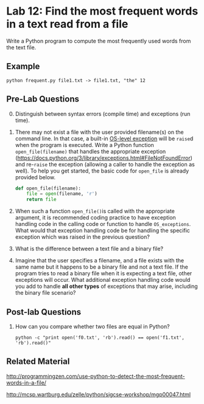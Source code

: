 
# Lab 12: Find the most frequent words in a text read from a file

Write a Python program to compute the most frequently used words from the text file.

## Example 

	python frequent.py file1.txt -> file1.txt, "the" 12


## Pre-Lab Questions 

0. Distinguish between syntax errors (compile time) and exceptions (run time).

1. There may not exist a file with the user provided filename(s) on the command line. In that case, a built-in [OS-level exception](https://docs.python.org/3/library/exceptions.html#os-exceptions) will be `raise`d when the program is executed. Write a Python function `open_file(filename)` that  handles the appropriate exception (https://docs.python.org/3/library/exceptions.html#FileNotFoundError) and re-`raise` the exception (allowing a caller to handle the exception as well). To help you get started, the basic code for `open_file` is already provided below. 

	```python
	def open_file(filename):
	    file = open(filename, 'r')
		return file
	```


2. When such a function `open_file()`is called with the appropriate argument, it is recommended coding practice to have exception handling code in the calling code or function to handle `OS_exceptions`. What would that exception handling code be for handling the specific exception which was raised in the previous question?

3. What is the difference between a text file and a binary file? 

4. Imagine that the user specifies a filename, and a file exists with the same name but it happens to be a binary file and not a text file. If the program tries to read a binary file when it is expecting a text file, other exceptions will occur. What additional exception handling code would you add to handle **all other types** of exceptions that may arise, including the binary file scenario? 


## Post-lab Questions

1. How can you compare whether two files are equal in Python? 

	```	
	python -c "print open('f0.txt', 'rb').read() == open('f1.txt', 'rb').read()"
	```



## Related Material

http://programmingzen.com/use-python-to-detect-the-most-frequent-words-in-a-file/

http://mcsp.wartburg.edu/zelle/python/sigcse-workshop/mgp00047.html 


 